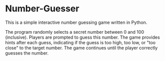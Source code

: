 # Number-Guesser

This is a simple interactive number guessing game written in Python.

The program randomly selects a secret number between 0 and 100 (inclusive). Players are prompted to guess this number. The game provides hints after each guess, indicating if the guess is too high, too low, or "too close" to the target number. The game continues until the player correctly guesses the number.

